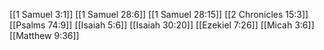 [[1 Samuel 3:1]]
[[1 Samuel 28:6]]
[[1 Samuel 28:15]]
[[2 Chronicles 15:3]]
[[Psalms 74:9]]
[[Isaiah 5:6]]
[[Isaiah 30:20]]
[[Ezekiel 7:26]]
[[Micah 3:6]]
[[Matthew 9:36]]
